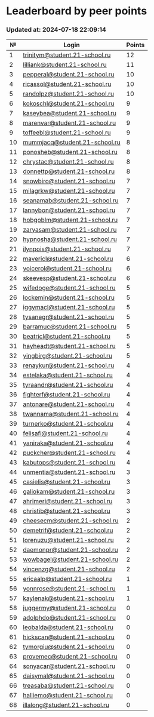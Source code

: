 # Leaderboard by peer points

### Updated at: 2024-07-18 22:09:14

| № | Login | Points |
|---|-------|--------|
|1|trinitym@student.21-school.ru|12|
|2|lilliank@student.21-school.ru|11|
|3|pepperal@student.21-school.ru|10|
|4|ricassol@student.21-school.ru|10|
|5|randolpz@student.21-school.ru|10|
|6|kokoschl@student.21-school.ru|9|
|7|kaseybea@student.21-school.ru|9|
|8|marenvar@student.21-school.ru|9|
|9|toffeebl@student.21-school.ru|9|
|10|mummjacq@student.21-school.ru|8|
|11|ponosheb@student.21-school.ru|8|
|12|chrystac@student.21-school.ru|8|
|13|donnettp@student.21-school.ru|8|
|14|snowbiro@student.21-school.ru|7|
|15|milagrkw@student.21-school.ru|7|
|16|seanamab@student.21-school.ru|7|
|17|lannybon@student.21-school.ru|7|
|18|hobgoblm@student.21-school.ru|7|
|19|zaryasam@student.21-school.ru|7|
|20|hypnosha@student.21-school.ru|7|
|21|ilynpois@student.21-school.ru|7|
|22|mavericl@student.21-school.ru|6|
|23|voicerol@student.21-school.ru|6|
|24|skeevesp@student.21-school.ru|6|
|25|wifedoge@student.21-school.ru|5|
|26|lockemin@student.21-school.ru|5|
|27|iggymacl@student.21-school.ru|5|
|28|tysanegr@student.21-school.ru|5|
|29|barramuc@student.21-school.ru|5|
|30|beatricl@student.21-school.ru|5|
|31|hayheadt@student.21-school.ru|5|
|32|yingbirg@student.21-school.ru|5|
|33|renaykur@student.21-school.ru|4|
|34|estelaka@student.21-school.ru|4|
|35|tyraandr@student.21-school.ru|4|
|36|fighterf@student.21-school.ru|4|
|37|antonare@student.21-school.ru|4|
|38|twannama@student.21-school.ru|4|
|39|turnerko@student.21-school.ru|4|
|40|felisafi@student.21-school.ru|4|
|41|yaniraka@student.21-school.ru|4|
|42|puckcher@student.21-school.ru|4|
|43|kabutops@student.21-school.ru|4|
|44|unmentia@student.21-school.ru|3|
|45|casielis@student.21-school.ru|3|
|46|galiokam@student.21-school.ru|3|
|47|ahrimeri@student.21-school.ru|3|
|48|christib@student.21-school.ru|3|
|49|cheesecm@student.21-school.ru|2|
|50|demetrif@student.21-school.ru|2|
|51|lorenuzu@student.21-school.ru|2|
|52|daemonpr@student.21-school.ru|2|
|53|wowbagel@student.21-school.ru|2|
|54|vincenzg@student.21-school.ru|2|
|55|ericaalp@student.21-school.ru|1|
|56|yonnrose@student.21-school.ru|1|
|57|kaylenak@student.21-school.ru|1|
|58|juggermy@student.21-school.ru|0|
|59|adolphdo@student.21-school.ru|0|
|60|leobalda@student.21-school.ru|0|
|61|hickscan@student.21-school.ru|0|
|62|tymorgiu@student.21-school.ru|0|
|63|provemec@student.21-school.ru|0|
|64|sonyacar@student.21-school.ru|0|
|65|daisymal@student.21-school.ru|0|
|66|treasaba@student.21-school.ru|0|
|67|halliemo@student.21-school.ru|0|
|68|illalong@student.21-school.ru|0|
